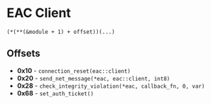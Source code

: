 # EAC Client

`(*(**(&module + 1) + offset))(...)`

## Offsets
- **0x10** - `connection_reset(eac::client)`
- **0x20** - `send_net_message(*eac, eac::client, int8)`
- **0x28** - `check_integrity_violation(*eac, callback_fn, 0, var)`
- **0x68** - `set_auth_ticket()`